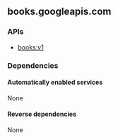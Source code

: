 ## books.googleapis.com

### APIs

* [ books:v1 ]( https://books.googleapis.com/$discovery/rest?version=v1 )

### Dependencies

#### Automatically enabled services

None

#### Reverse dependencies

None
